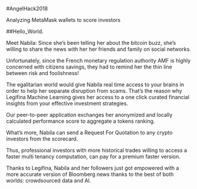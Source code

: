 <p> #AngelHack2018 </p>
<p>Analyzing MetaMask wallets to score investors</p>

<p> ##Hello_World. </p>
<p> Meet Nabila: Since she’s been telling her about the bitcoin buzz, she’s willing to share the news with her her friends and family on social networks.</p>
<p> Unfortunately, since the French monetary regulation authority AMF is highly concerned with citizens savings, they had to remind her the thin line between risk and foolishness!</p>
<p> The egalitarian world would give Nabila real time access to your brains in order to help her separate disruption from scams.
That’s the reason why Legifina Machine Learning gives her access to a one click curated financial insights from your effective investment strategies.</p>
<p> Our peer-to-peer application exchanges her anonymized and locally calculated performance score to aggregate a tokens ranking.</p>
<p> What’s more, Nabila can send a Request For Quotation to any crypto investors from the scorecard.</p>
<p> Thus, professional investors with more historical trades willing to access a faster multi tenancy computation, can pay for a premium faster version.</p>
<p> Thanks to Legifina, Nabila and her followers just got empowered with a more accurate version of Bloomberg news thanks to the best of both worlds: crowdsourced data and AI.</p>
